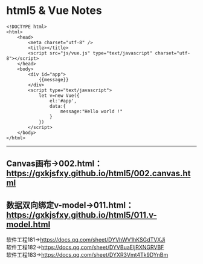# html5 & Vue Notes
```
<!DOCTYPE html>
<html>
	<head>
		<meta charset="utf-8" />
		<title></title>
		<script src="js/vue.js" type="text/javascript" charset="utf-8"></script>
	</head>
	<body>
		<div id="app">
			{{message}}
		</div>
		<script type="text/javascript">
			let v=new Vue({
				el:'#app',
				data:{
					message:"Hello world !"
				}
			})
		</script>
	</body>
</html>
```

---  
Canvas画布→002.html：https://gxkjsfxy.github.io/html5/002.canvas.html
---   
数据双向绑定v-model→011.html：https://gxkjsfxy.github.io/html5/011.v-model.html
--- 

软件工程181→https://docs.qq.com/sheet/DYVhWV1hKSGdTVXJi  
软件工程182→https://docs.qq.com/sheet/DYVBuaEljRXNGRVBF     
软件工程183→https://docs.qq.com/sheet/DYXR3Vmt4Tk9DYnBm  
